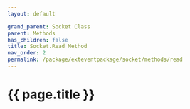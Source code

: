 ```yaml
---
layout: default

grand_parent: Socket Class
parent: Methods
has_children: false
title: Socket.Read Method
nav_order: 2
permalink: /package/exteventpackage/socket/methods/read
---
```

# {{ page.title }}